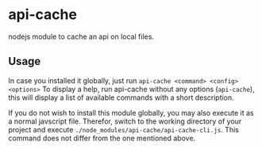 # api-cache

nodejs module to cache an api on local files.

## Usage

In case you installed it globally, just run `api-cache <command> <config> <options>`
To display a help, run api-cache without any options (`api-cache`), this will display a
list of available commands with a short description.

If you do not wish to install this module globally, you may also execute it as a normal
javscript file. Therefor, switch to the working directory of your project and execute
`./node_modules/api-cache/api-cache-cli.js`. This command does not differ from the one
mentioned above.